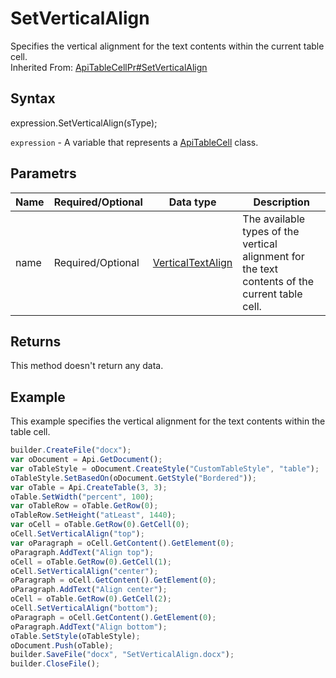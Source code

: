 # SetVerticalAlign

Specifies the vertical alignment for the text contents within the current table cell.<br>Inherited From: [ApiTableCellPr#SetVerticalAlign](../../ApiTableCellPr/Methods/SetVerticalAlign.md)

## Syntax

expression.SetVerticalAlign(sType);

`expression` - A variable that represents a [ApiTableCell](../ApiTableCell.md) class.

## Parametrs

| **Name** | **Required/Optional** | **Data type** | **Description** |
| ------------- | ------------- | ------------- | ------------- |
| name | Required/Optional | [VerticalTextAlign](../../../Enumerations/VerticalTextAlign.md) | The available types of the vertical alignment for the text contents of the current table cell. |

## Returns

This method doesn't return any data.

## Example

This example specifies the vertical alignment for the text contents within the table cell.

```javascript
builder.CreateFile("docx");
var oDocument = Api.GetDocument();
var oTableStyle = oDocument.CreateStyle("CustomTableStyle", "table");
oTableStyle.SetBasedOn(oDocument.GetStyle("Bordered"));
var oTable = Api.CreateTable(3, 3);
oTable.SetWidth("percent", 100);
var oTableRow = oTable.GetRow(0);
oTableRow.SetHeight("atLeast", 1440);
var oCell = oTable.GetRow(0).GetCell(0);
oCell.SetVerticalAlign("top");
var oParagraph = oCell.GetContent().GetElement(0);
oParagraph.AddText("Align top");
oCell = oTable.GetRow(0).GetCell(1);
oCell.SetVerticalAlign("center");
oParagraph = oCell.GetContent().GetElement(0);
oParagraph.AddText("Align center");
oCell = oTable.GetRow(0).GetCell(2);
oCell.SetVerticalAlign("bottom");
oParagraph = oCell.GetContent().GetElement(0);
oParagraph.AddText("Align bottom");
oTable.SetStyle(oTableStyle);
oDocument.Push(oTable);
builder.SaveFile("docx", "SetVerticalAlign.docx");
builder.CloseFile();
```